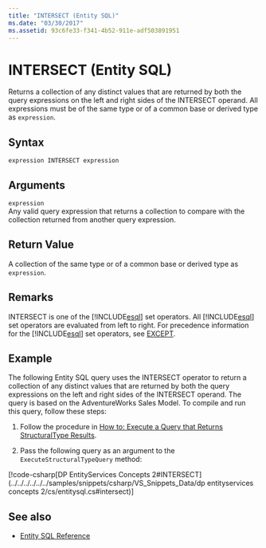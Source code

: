 ```yaml
---
title: "INTERSECT (Entity SQL)"
ms.date: "03/30/2017"
ms.assetid: 93c6fe33-f341-4b52-911e-adf503891951
---
```

# INTERSECT (Entity SQL)
Returns a collection of any distinct values that are returned by both the query expressions on the left and right sides of the INTERSECT operand. All expressions must be of the same type or of a common base or derived type as `expression`.  
  
## Syntax  
  
```  
expression INTERSECT expression  
```  
  
## Arguments  
 `expression`  
 Any valid query expression that returns a collection to compare with the collection returned from another query expression.  
  
## Return Value  
 A collection of the same type or of a common base or derived type as `expression`.  
  
## Remarks  
 INTERSECT is one of the [!INCLUDE[esql](../../../../../../includes/esql-md.md)] set operators. All [!INCLUDE[esql](../../../../../../includes/esql-md.md)] set operators are evaluated from left to right. For precedence information for the [!INCLUDE[esql](../../../../../../includes/esql-md.md)] set operators, see [EXCEPT](../../../../../../docs/framework/data/adonet/ef/language-reference/except-entity-sql.md).  
  
## Example  
 The following Entity SQL query uses the INTERSECT operator to return a collection of any distinct values that are returned by both the query expressions on the left and right sides of the INTERSECT operand. The query is based on the AdventureWorks Sales Model. To compile and run this query, follow these steps:  
  
1.  Follow the procedure in [How to: Execute a Query that Returns StructuralType Results](../../../../../../docs/framework/data/adonet/ef/how-to-execute-a-query-that-returns-structuraltype-results.md).  
  
2.  Pass the following query as an argument to the `ExecuteStructuralTypeQuery` method:  
  
 [!code-csharp[DP EntityServices Concepts 2#INTERSECT](../../../../../../samples/snippets/csharp/VS_Snippets_Data/dp entityservices concepts 2/cs/entitysql.cs#intersect)]  
  
## See also
- [Entity SQL Reference](../../../../../../docs/framework/data/adonet/ef/language-reference/entity-sql-reference.md)

